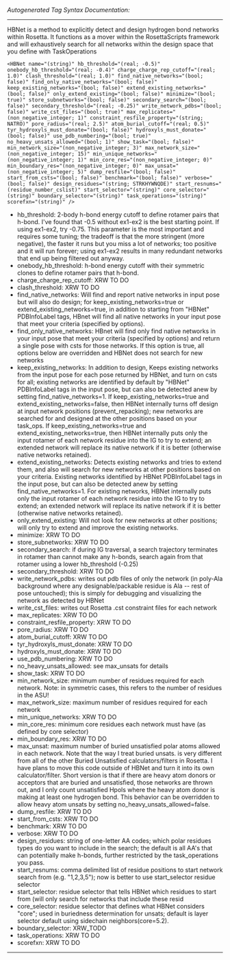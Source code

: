 _Autogenerated Tag Syntax Documentation:_

---
HBNet is a method to explicitly detect and design hydrogen bond networks within Rosetta. It functions as a mover within the RosettaScripts framework and will exhaustively search for all networks within the design space that you define with TaskOperations

```
<HBNet name="(string)" hb_threshold="(real; -0.5)" onebody_hb_threshold="(real; -0.4)" charge_charge_rep_cutoff="(real; 1.0)" clash_threshold="(real; 1.0)" find_native_networks="(bool; false)" find_only_native_networks="(bool; false)" keep_existing_networks="(bool; false)" extend_existing_networks="(bool; false)" only_extend_existing="(bool; false)" minimize="(bool; true)" store_subnetworks="(bool; false)" secondary_search="(bool; false)" secondary_threshold="(real; -0.25)" write_network_pdbs="(bool; false)" write_cst_files="(bool; true)" max_replicates="(non_negative_integer; 1)" constraint_resfile_property="(string; NATRO)" pore_radius="(real; 2.5)" atom_burial_cutoff="(real; 0.5)" tyr_hydroxyls_must_donate="(bool; false)" hydroxyls_must_donate="(bool; false)" use_pdb_numbering="(bool; true)" no_heavy_unsats_allowed="(bool; 1)" show_task="(bool; false)" min_network_size="(non_negative_integer; 3)" max_network_size="(non_negative_integer; 15)" min_unique_networks="(non_negative_integer; 1)" min_core_res="(non_negative_integer; 0)" min_boundary_res="(non_negative_integer; 0)" max_unsat="(non_negative_integer; 5)" dump_resfile="(bool; false)" start_from_csts="(bool; false)" benchmark="(bool; false)" verbose="(bool; false)" design_residues="(string; STRKHYWNQDE)" start_resnums="(residue_number_cslist)" start_selector="(string)" core_selector="(string)" boundary_selector="(string)" task_operations="(string)" scorefxn="(string)" />
```

-   hb_threshold: 2-body h-bond energy cutoff to define rotamer pairs that h-bond. I've found that -0.5 without ex1-ex2 is the best starting point. If using ex1-ex2, try -0.75. This parameter is the most important and requires some tuning; the tradeoff is that the more stringent (more negative), the faster it runs but you miss a lot of networks; too positive and it will run forever; using ex1-ex2 results in many redundant networks that end up being filtered out anyway.
-   onebody_hb_threshold: h-bond energy cutoff with their symmetric clones to define rotamer pairs that h-bond.
-   charge_charge_rep_cutoff: XRW TO DO
-   clash_threshold: XRW TO DO
-   find_native_networks: Will find and report native networks in input pose but will also do design; for keep_existing_networks=true or extend_existing_networks=true, in addition to starting from "HBNet" PDBInfoLabel tags, HBnet will find all native networks in your input pose that meet your criteria (specified by options).
-   find_only_native_networks: HBnet will find only find native networks in your input pose that meet your criteria (specified by options) and return a single pose with csts for those networks. If this option is true, all options below are overridden and HBNet does not search for new networks
-   keep_existing_networks: In addition to design, Keeps existing networks from the input pose for each pose returned by HBNet, and turn on csts for all; existing networks are identified by default by "HBNet" PDBInfoLabel tags in the input pose, but can also be detected anew by setting find_native_networks=1. If keep_existing_networks=true and extend_existing_networks=false, then HBNet internally turns off design at input network positions (prevent_repacking); new networks are searched for and designed at the other positions based on your task_ops. If keep_existing_networks=true and extend_existing_networks=true, then HBNet internally puts only the input rotamer of each network residue into the IG to try to extend; an extended network will replace its native network if it is better (otherwise native networks retained).
-   extend_existing_networks: Detects existing networks and tries to extend them, and also will search for new networks at other positions based on your criteria. Existing networks identified by HBNet PDBInfoLabel tags in the input pose, but can also be detected anew by setting find_native_networks=1. For existing networks, HBNet internally puts only the input rotamer of each network residue into the IG to try to extend; an extended network will replace its native network if it is better (otherwise native networks retained).
-   only_extend_existing: Will not look for new networks at other positions; will only try to extend and improve the existing networks.
-   minimize: XRW TO DO
-   store_subnetworks: XRW TO DO
-   secondary_search: if during IG traversal, a search trajectory terminates in rotamer than cannot make any h-bonds, search again from that rotamer using a lower hb_threshold (-0.25)
-   secondary_threshold: XRW TO DO
-   write_network_pdbs: writes out pdb files of only the network (in poly-Ala background where any designable/packable residue is Ala -- rest of pose untouched); this is simply for debugging and visualizing the network as detected by HBNet
-   write_cst_files: writes out Rosetta .cst constraint files for each network
-   max_replicates: XRW TO DO
-   constraint_resfile_property: XRW TO DO
-   pore_radius: XRW TO DO
-   atom_burial_cutoff: XRW TO DO
-   tyr_hydroxyls_must_donate: XRW TO DO
-   hydroxyls_must_donate: XRW TO DO
-   use_pdb_numbering: XRW TO DO
-   no_heavy_unsats_allowed: see max_unsats for details
-   show_task: XRW TO DO
-   min_network_size: minimum number of residues required for each network. Note: in symmetric cases, this refers to the number of residues in the ASU!
-   max_network_size: maximum number of residues required for each network
-   min_unique_networks: XRW TO DO
-   min_core_res: minimum core residues each network must have (as defined by core selector)
-   min_boundary_res: XRW TO DO
-   max_unsat: maximum number of buried unsatisfied polar atoms allowed in each network. Note that the way I treat buried unsats. is very different from all of the other Buried Unsatisfied calculators/filters in Rosetta. I have plans to move this code outside of HBNet and turn it into its own calculator/filter. Short version is that if there are heavy atom donors or acceptors that are buried and unsatisfied, those networks are thrown out, and I only count unsatisfied Hpols where the heavy atom donor is making at least one hydrogen bond. This behavior can be overridden to allow heavy atom unsats by setting no_heavy_unsats_allowed=false.
-   dump_resfile: XRW TO DO
-   start_from_csts: XRW TO DO
-   benchmark: XRW TO DO
-   verbose: XRW TO DO
-   design_residues: string of one-letter AA codes; which polar residues types do you want to include in the search; the default is all AA's that can potentially make h-bonds, further restricted by the task_operations you pass.
-   start_resnums: comma delimited list of residue positions to start network search from (e.g. "1,2,3,5"); now is better to use start_selector residue selector
-   start_selector: residue selector that tells HBNet which residues to start from (will only search for networks that include these resid
-   core_selector: residue selector that defines what HBNet considers "core"; used in buriedness determination for unsats; default is layer selector default using sidechain neighbors(core=5.2).
-   boundary_selector: XRW_TODO
-   task_operations: XRW TO DO
-   scorefxn: XRW TO DO

---
